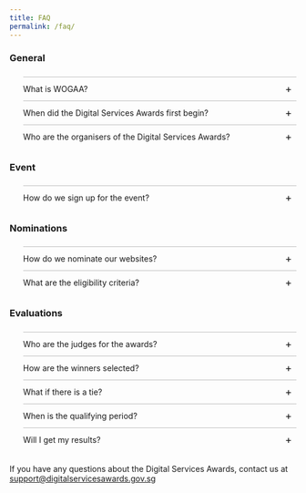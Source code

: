```yaml
---
title: FAQ
permalink: /faq/
---
```

<style>
ul.accordion {position: relative; margin: 1.4rem 0!important; border-bottom: 0px solid rgba(0,0,0,0.25); padding-bottom: 0;}
ul.accordion li {border-top: 1px solid rgba(0,0,0,0.25); list-style: none; margin-left: 0;}
ul.accordion li input {display: none;}
ul.accordion li label {display: block; cursor: pointer; padding: 0.75rem 2.4rem 0.75rem 0; margin: 0;}
ul.accordion li div {display: none; padding-bottom: 1.2rem;}
ul.accordion li input:checked + label {font-weight: bold;}
ul.accordion li input:checked + label + div {display: block;}
ul.accordion li label::before {content: "+"; font-weight: normal; font-size: 130%; line-height: 1.1rem; padding: 0; position: absolute; right: 0.5rem; transition: all 0.15s ease-in-out;}
ul.accordion li input:checked + label::before {transform: rotate(-45deg);}
</style>

### General

<ul class="accordion">
  <li>
		  <input type="checkbox" id="accordion1">
		  <label for="accordion1">What is WOGAA?</label>
		  <div>
				<p>The Whole-of-Government Application Analytics (WOGAA) monitors real-time performance of government websites and digital services. It presents key information such as website traffic, user feedback, recommendations to improve site performance, as well as benchmarks against Whole-of-Government (WOG) averages in a single dashboard.</p>
				<p>This tool is also used to track and monitor the performance of government websites for Digital Services Awards categories such as Best Accessibility, Best Search Engine Optimisation, Best Transactional Service Customer Satisfaction Score, Best Functionality and Best Improvement.</p>
		  </div>
	</li>
  <li>
		  <input type="checkbox" id="accordion2">
		  <label for="accordion2">When did the Digital Services Awards first begin?</label>
		  <div>
				<p>The Digital Services Awards first began in 2021 as an internal event for government agencies. Throughout the years, additional award categories have been introduced to honor the broader community for their valuable contributions.</p>
		  </div>
	</li>
  <li>
		  <input type="checkbox" id="accordion3">
		  <label for="accordion3">Who are the organisers of the Digital Services Awards?</label>
		  <div>
				<p>The Digital Services Awards organising committee comprises members from the Government Technology Agency, and the Smart Nation Digital Government Office.</p>
		  </div>
	</li>
</ul>
	
### Event
	
<ul class="accordion">
  <li>
		  <input type="checkbox" id="accordion4">
		  <label for="accordion4">How do we sign up for the event?</label>
		  <div>
				Stay tuned for the registration form that will be released in the upcoming months!
		  </div>
	</li>
</ul>

### Nominations

<ul class="accordion">
  <li>
		  <input type="checkbox" id="accordion5">
		  <label for="accordion5">How do we nominate our websites?</label>
		  <div>
				You can submit your nominations in the form here by 31 July 2023, 6pm SGT.
				<br>
				For information about the eligibility criteria and evaluation process, head to: <a href="https://wogaa.sg">https://wogaa.sg</a>
		  </div>
	</li>
  <li>
		  <input type="checkbox" id="accordion6">
		  <label for="accordion6">What are the eligibility criteria?</label>
		  <div>
				You can head to: <a href="https://wogaa.sg">https://wogaa.sg</a> for the eligibility criteria.
		  </div>
	</li>
</ul>

### Evaluations

<ul class="accordion">
  <li>
		  <input type="checkbox" id="accordion7">
		  <label for="accordion7">Who are the judges for the awards?</label>
		  <div>
				Stay tuned for more information about the judging panel in July!
		  </div>
	</li>
  <li>
		  <input type="checkbox" id="accordion8">
		  <label for="accordion8">How are the winners selected?</label>
		  <div>
				<p>
					Depending on the award category, the winners are selected by the highest technical scores, or based on the evaluations by the judging panel and citizen evaluators.
				</p>
				<p>
					The full award categories can be found here: <a href="https://wogaa.sg">https://wogaa.sg</a> and the evaluation process for nominated awards can be found here: <a href="https://wogaa.sg">https://wogaa.sg</a></p>
		  </div>
	</li>
  <li>
		  <input type="checkbox" id="accordion9">
		  <label for="accordion9">What if there is a tie?</label>
		  <div>
				In the event of a tie, all agencies who received the top scores or evaluations will be awarded.
		  </div>
	</li>
  <li>
		  <input type="checkbox" id="accordion10">
		  <label for="accordion10">When is the qualifying period?</label>
		  <div>
				<p>The qualifying period for Best Improvement and Best TS CSAT is 1 April 2023 to 31 October 2023.</p>
				<p>Pages will be scanned on 1 November 2023 for categories that are derived from WOGAA Inspect scores (Best Functionality, Best Improvement, Best SEO and Best Accessibility).</p>
        <p>To qualify for the Best Usability and Most Popular Informational Website awards, websites will need to be live and available to the public by 31 July 2023.</p>
		  </div>
	</li>
  <li>
		  <input type="checkbox" id="accordion11">
		  <label for="accordion11">Will I get my results?</label>
		  <div>
				For government awards, public officers can head to <a href="https://wogaa.sg">WOGAA</a> to view the agency rankings. For the Best Usability and Most Popular Informational Website awards, the top 10 nominees will be revealed on this website by September 2023.
		  </div>
	</li>
</ul>

If you have any questions about the Digital Services Awards, contact us at <a href="mailto:support@digitalservicesawards.gov.sg">support@digitalservicesawards.gov.sg</a>